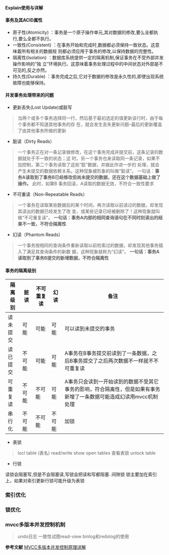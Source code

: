 #### Explain使用与详解


#### 事务及其ACID属性
- 原子性(Atomicity) ：事务是一个原子操作单元,其对数据的修改,要么全都执行,要么全都不执行。
- 一致性(Consistent) ：在事务开始和完成时,数据都必须保持一致状态。这意味着所有相关的数据规 则都必须应用于事务的修改,以保持数据的完整性。
- 隔离性(Isolation) ：数据库系统提供一定的隔离机制,保证事务在不受外部并发操作影响的“独 立”环境执行。这意味着事务处理过程中的中间状态对外部是不可见的,反之亦然。
- 持久性(Durable) ：事务完成之后,它对于数据的修改是永久性的,即使出现系统故障也能够保持。

#### 并发事务处理带来的问题
- 更新丢失(Lost Update)或脏写
> 当两个或多个事务选择同一行，然后基于最初选定的值更新该行时，由于每个事务都不知道其他事务的存 在，就会发生丢失更新问题–最后的更新覆盖了由其他事务所做的更新
- 脏读（Dirty Reads）
> 一个事务正在对一条记录做修改，在这个事务完成并提交前，这条记录的数据就处于不一致的状态；这 时，另一个事务也来读取同一条记录，如果不加控制，第二个事务读取了这些“脏”数据，并据此作进一步的 处理，就会产生未提交的数据依赖关系。这种现象被形象的叫做“脏读”。 一句话：**事务A读取到了事务B已经修改但尚未提交的数据，还在这个数据基础上做了操作。** 此时，如果B 事务回滚，A读取的数据无效，不符合一致性要求
- 不可重读（Non-Repeatable Reads）
> 一个事务在读取某些数据后的某个时间，再次读取以前读过的数据，却发现其读出的数据已经发生了改 变、或某些记录已经被删除了！这种现象就叫做“不可重复读”。
> **一句话：事务A内部的相同查询语句在不同时刻读出的结果不一致，不符合隔离性**
- 幻读（Phantom Reads）
> 一个事务按相同的查询条件重新读取以前检索过的数据，却发现其他事务插入了满足其查询条件的新数 据，这种现象就称为“幻读”。 
> **一句话：事务A读取到了事务B提交的新增数据，不符合隔离性**

#### 事务的隔离级别

|隔离级别|脏读|不可重复读|幻读|备注|
|--|--|--|--|--|
|读未提交|可能|可能|可能|可以读到未提交的事务|
|读已提交|不可能|可能|可能|A事务在B事务提交前读到了一条数据，之后B事务提交了之后两次数据不一样就不不可重复读|
|可重复读|不可能|不可能|可能|A事务只会读到一开始读到的数据不受其它事务的影响，符合隔离性，但是如果有事务新增了一条数据可能造成幻读用mvcc机制处理|
|串行化|不可能|不可能|不可能|加锁|


- 表锁
> locl table (表名) read/write
> show open tables  查看表锁
> unlock table
- 行锁
>
读锁会阻塞写,但是不会阻塞读,写锁会把读和写都阻塞.
间隙锁
锁主要加在索引上，如果对索引更新行锁可能升级为表锁

### 索引优化
### 锁优化


### mvcc多版本并发控制机制
> undo日志
> 一致性试图read-view
> binlog和redolog的使用


**参考文献**
[MVCC多版本并发控制原理详解](https://blog.csdn.net/STILLxjy/article/details/112190576)
